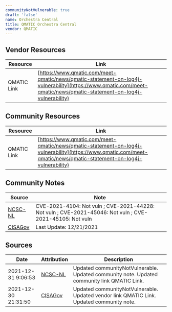 ```yaml
---
communityNotVulnerable: true
draft: 'false'
name: Orchestra Central
title: QMATIC Orchestra Central
vendor: QMATIC
---
```


## Vendor Resources
| Resource | Link |
| --- | --- |
| QMATIC Link | [https://www.qmatic.com/meet-qmatic/news/qmatic-statement-on-log4j-vulnerability](https://www.qmatic.com/meet-qmatic/news/qmatic-statement-on-log4j-vulnerability) |

## Community Resources
| Resource | Link |
| --- | --- |
| QMATIC Link | [https://www.qmatic.com/meet-qmatic/news/qmatic-statement-on-log4j-vulnerability](https://www.qmatic.com/meet-qmatic/news/qmatic-statement-on-log4j-vulnerability) |

## Community Notes
| Source | Note |
| --- | --- |
| [NCSC-NL](https://github.com/NCSC-NL/log4shell/blob/main/software/README.md) | CVE-2021-4104: Not vuln ; CVE-2021-44228: Not vuln ; CVE-2021-45046: Not vuln ; CVE-2021-45105: Not vuln </ul> |
| [CISAGov](https://raw.githubusercontent.com/cisagov/log4j-affected-db/develop/README.md) | Last Update: 12/21/2021 |

## Sources
| Date | Attribution | Description |
| --- | --- | --- |
| 2021-12-31 9:06:53 | [NCSC-NL](https://github.com/NCSC-NL/log4shell/blob/main/software/README.md) | Updated communityNotVulnerable. Updated community note. Updated community link QMATIC Link.  |
| 2021-12-30 21:31:50 | [CISAGov](https://raw.githubusercontent.com/cisagov/log4j-affected-db/develop/README.md) | Updated communityNotVulnerable. Updated vendor link QMATIC Link. Updated community note.  |
